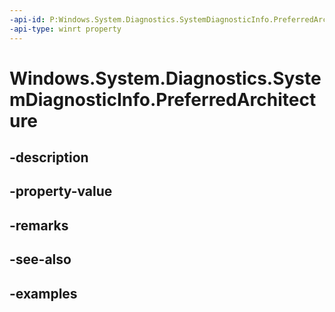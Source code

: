```yaml
---
-api-id: P:Windows.System.Diagnostics.SystemDiagnosticInfo.PreferredArchitecture
-api-type: winrt property
---
```


# Windows.System.Diagnostics.SystemDiagnosticInfo.PreferredArchitecture

<!--
public static Windows.System.ProcessorArchitecture PreferredArchitecture { get; }
-->


## -description

## -property-value

## -remarks

## -see-also

## -examples


